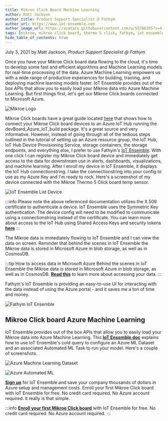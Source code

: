 ```yaml
---
title: Mikroe Click Board Machine Learning
author: Matt Jackson
author_title: Product Support Specialist @ Fathym
author_url: https://www.iot-ensemble.com
author_image_url: https://avatars.githubusercontent.com/u/55766355?v=4
tags: [mikroe, mikroe click board, thermo 5 click, fathym, iot ensemble, microsoft azure, machine learning, devices, sensors, models]
hide_table_of_contents: true
---
```


July 3, 2021 by Matt Jackson, _Product Support Specialist @ Fathym_

Once you have your Mikroe Click board data flowing to the cloud, it's time to develop some fast and efficient algorithms and Machine Learning models for real-time processing of the data. Azure Machine Learning empowers us with a wide range of productive experiences for building, training, and deploying machine learning models faster. IoT Ensemble provides out of the box APIs that allow you to easily load your Mikroe data into Azure Machine Learning. But first things first, let's get our Mikroe Click boards connected to Microsoft Azure.

![Mikroe Logo](https://www.iot-ensemble.com/img/screenshots/Mikroe-blk-background-logo.png)

Mikroe Click boards have a great guide located [here](https://github.com/Azure/azure-iot-device-ecosystem/blob/master/get_started/cec1702-iot-development-kit-no-operating-system-c.md) that shows how to connect your Mikroe Click board devices to an Azure IoT Hub running the devBoard_Azure_IoT_build package.  It's a great source and very informative. However, instead of going through all of the tedious steps outlined in the tutorial of setting up an Azure resource group, the IoT Hub, IoT Hub Device Provisioning Service, storage containers, the storage endpoints, and everything else, I prefer to use Fathym's [IoT Ensemble](https://www.iot-ensemble.com). With one click I can register my Mikroe Click board device and immediately get access to the data for downstream use in alerts, dashboards, visualizations, and machine learning. After I enroll my device in IoT Ensemble, it displays the IoT Hub connectionstring. I take the connectionstring into your config to use as my Azure Key and I'm ready to rock. Here's a screenshot of my device connected with the Mikroe Thermo 5 Click board temp sensor.

![IoT Ensemble List Device](https://www.iot-ensemble.com/img/screenshots/Mikroe-Connected-Device.png)

:::info
Please note the above referenced documentation utilizes the X.509 certificate to authenticate a device.  IoT Ensemble uses the Symmetric Key authentication.  The device config will need to be modified to communicate using a connectionstring instead of the certificate.  You can learn more about access to the IoT Hub using Shared Access Keys and security tokens **[here]( https://docs.microsoft.com/en-us/azure/iot-hub/iot-hub-dev-guide-sas?tabs=node)**
:::

The Mikroe data is immediately flowing to IoT Ensemble and I can view the data on screen. Reminder that behind the scenes in IoT Ensemble the Mikroe data is stored in Microsoft Azure in blob storage, as well as in CosmosDB. 

:::tip How to access data in Microsoft Azure
Behind the scenes in IoT Ensemble the Mikroe data is stored in Microsoft Azure in blob storage, as well as in CosmosDB. **[Read this](https://www.iot-ensemble.com/docs/getting-started/connecting-downstream)** to learn more about accessing your data.
:::

Fathym's IoT Ensemble is providing an easy-to-use UI for interacting with the data instead of using the Azure portal - and it saves me a ton of time and money.

![Fathym IoT Ensemble](https://www.iot-ensemble.com/img/screenshots/Mikroe-Dashboard.png)

## Mikroe Click board Azure Machine Learning

IoT Ensemble provides out of the box APIs that allow you to easily load your Mikroe data into Azure Machine Learning. This **[IoT Ensemble doc](https://www.iot-ensemble.com/docs/devs/storage/azure-ml)** explains how to use IoT Ensemble's cold query to configure an Azure ML Dataset and an associated Automated ML Task to run your model. Here's a couple of screenshots.

![Azure Machine Learning Dataset](https://www.iot-ensemble.com/img/screenshots/azure-ml-automated-ml-run-dataset-wizard-skip.png)

![Azure Automated ML](https://www.iot-ensemble.com/img/screenshots/azure-ml-automated-ml-running.png)

**[Sign up](https://www.iot-ensemble.com/dashboard)** for IoT Ensemble and save your company thousands of dollars in Azure setup and management costs. Enroll your first Mikroe Click board with IoT Ensemble for free. No credit card required. No Azure account required. It really is that simple.

:::info
**[Enroll your first Mikroe Click board](https://www.iot-ensemble.com/dashboard)** with IoT Ensemble for free.
No credit card required.
No Azure account required.
:::
